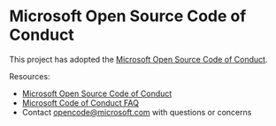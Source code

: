# Microsoft Open Source Code of Conduct

This project has adopted the [Microsoft Open Source Code of Conduct](https://opensource.microsoft.com/codeofconduct).

Resources:

- [Microsoft Open Source Code of Conduct](https://opensource.microsoft.com/codeofconduct)
- [Microsoft Code of Conduct FAQ](https://opensource.microsoft.com/codeofconduct/faq)
- Contact [opencode@microsoft.com](mailto:opencode@microsoft.com) with questions or concerns
